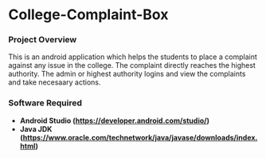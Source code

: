 # College-Complaint-Box

### Project Overview
This is an android application which helps the students to place a complaint against any issue in the college. The complaint directly reaches the highest authority. The admin or highest authority logins and view the complaints and take necesaary actions.

### Software Required
* **Android Studio (https://developer.android.com/studio/)**
* **Java JDK (https://www.oracle.com/technetwork/java/javase/downloads/index.html)**
